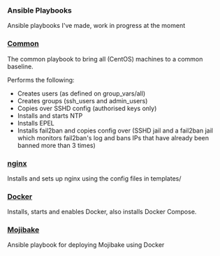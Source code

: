 ### Ansible Playbooks ###

Ansible playbooks I've made, work in progress at the moment

### [Common](mojibake/roles/common/README.md) ###

The common playbook to bring all (CentOS) machines to a common baseline.

Performs the following:

- Creates users (as defined on group_vars/all)
- Creates groups (ssh_users and admin_users)
- Copies over SSHD config (authorised keys only)
- Installs and starts NTP
- Installs EPEL
- Installs fail2ban and copies config over (SSHD jail and a fail2ban jail which monitors fail2ban's log and bans IPs that have already been banned more than 3 times)

### [nginx](mojibake/roles/nginx/README.md) ###

Installs and sets up nginx using the config files in templates/

### [Docker](mojibake/roles/docker/README.md) ###

Installs, starts and enables Docker, also installs Docker Compose.

### [Mojibake](mojibake/roles/mojibake-site/README.md) ###

Ansible playbook for deploying Mojibake using Docker
